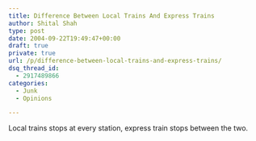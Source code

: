 ```yaml
---
title: Difference Between Local Trains And Express Trains
author: Shital Shah
type: post
date: 2004-09-22T19:49:47+00:00
draft: true
private: true
url: /p/difference-between-local-trains-and-express-trains/
dsq_thread_id:
  - 2917489866
categories:
  - Junk
  - Opinions

---
```

Local trains stops at every station, express train stops between the two.